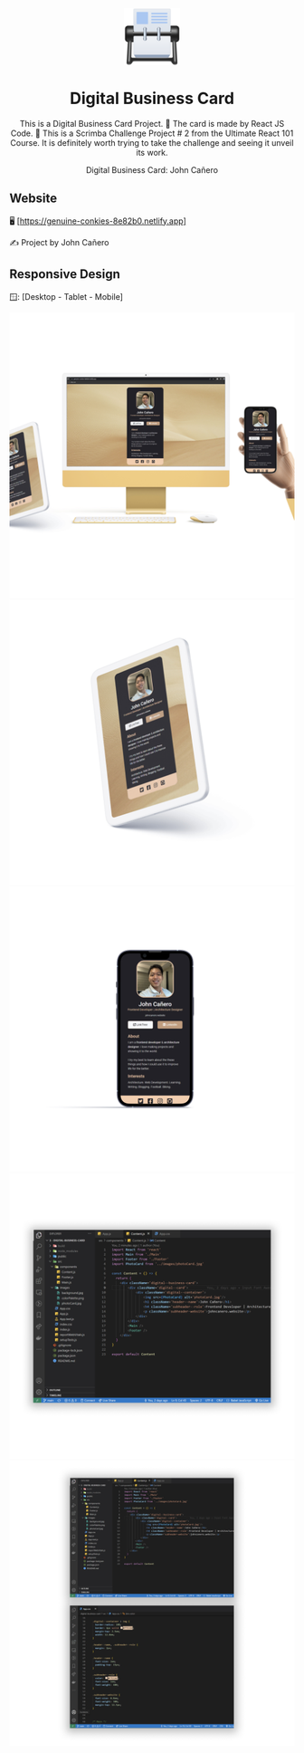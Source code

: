 <!-- markdownlint-configure-file {
  "MD013": {
    "code_blocks": false,
    "tables": false
  },
  "MD033": false,
  "MD041": false
} -->

<div align="center">
  <a href="https://genuine-conkies-8e82b0.netlify.app" target="_blank">
    <img alt="digital-business-card" height="100" src="./src/images/logoCard.png"/>
  </a>
</div>

<div align="center">

# Digital Business Card

This is a Digital Business Card Project. 📇 The card is made by React JS Code. 🔵
This is a Scrimba Challenge Project # 2 from the Ultimate React 101 Course.
It is definitely worth trying to take the challenge and seeing it unveil its work.

Digital Business Card: John Cañero
</div>

## Website

🖥️ [https://genuine-conkies-8e82b0.netlify.app]

✍️ Project by John Cañero

## Responsive Design

🪟: [Desktop - Tablet - Mobile]

![Desktop View - Digital Business Card](./src/images/desktopView.jpg)
![Tablet View - Digital Business Card](./src/images/tabletView.jpg)
![Mobile View - Digital Business Card](./src/images/mobileView.jpg)
![Code Snippet - Digital Business Card](./src/images/codeView.jpg)
![Code Snippet2 - Digital Business Card](./src/images/codeView2.jpg)
